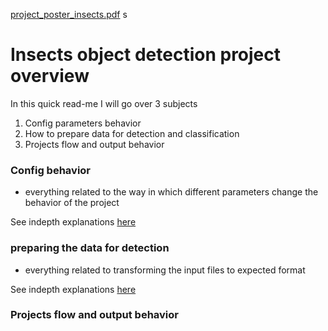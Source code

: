 [project_poster_insects.pdf](https://github.com/user-attachments/files/16325486/project_poster_insects.pdf)
s
# Insects object detection project overview 

In this quick read-me I will go over 3 subjects 
1. Config parameters behavior
2. How to prepare data for detection and classification 
3. Projects flow and output behavior


### Config behavior 
- everything related to the way in which different parameters change the behavior of the project

See indepth explanations [here](./workspace/projUtils/CONFIGBEHAVIOR.md)

### preparing the data for detection
- everything related to transforming the input files to expected format 

See indepth explanations [here](./workspace/projUtils/UTILS.md)

### Projects flow and output behavior

